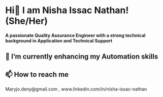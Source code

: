 <h1>Hi👋 I am Nisha Issac Nathan! (She/Her)</h1>
  <h4>A passionate Quality Assurance Engineer with a strong technical background in Application and Technical Support</h4>
<h2>🌱 I’m currently enhancing my Automation skills</h2>
<h2> 📫 How to reach me</h2> 
Maryjo.deny@gmail.com , www.linkedin.com/in/nisha-issac-nathan
